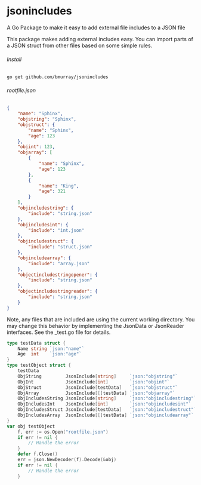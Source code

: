 # jsonincludes
A Go Package to make it easy to add external file includes to a JSON file

This package makes adding external includes easy. You can import parts of a JSON struct from other files based on some simple rules.

###### Install
`go get github.com/bmurray/jsonincludes`



###### rootfile.json
```json
{
    "name": "Sphinx",
    "objstring": "Sphinx",
    "objstruct": {
        "name": "Sphinx",
        "age": 123
    },
    "objint": 123,
    "objarray": [
        {
            "name": "Sphinx",
            "age": 123
        },
        {
            "name": "King",
            "age": 321
        }
    ],
    "objincludestring": {
        "include": "string.json"
    },
    "objincludesint": {
        "include": "int.json"
    },
    "objincludestruct": {
        "include": "struct.json"
    },
    "objincludearray": {
        "include": "array.json"
    },
    "objectincludestringopener": {
        "include": "string.json"
    },
    "objectincludestringreader": {
        "include": "string.json"
    }
}

```

Note, any files that are included are using the current working directory. You may change this behavior by implementing the JsonData or JsonReader interfaces. See the _test.go file for details.

```go
type testData struct {
	Name string `json:"name"`
	Age  int    `json:"age"`
}
type testObject struct {
	testData
	ObjString         JsonInclude[string]     `json:"objstring"`
	ObjInt            JsonInclude[int]        `json:"objint"`
	ObjStruct         JsonInclude[testData]   `json:"objstruct"`
	ObjArray          JsonInclude[[]testData] `json:"objarray"`
	ObjIncludesString JsonInclude[string]     `json:"objincludestring"`
	ObjIncludesInt    JsonInclude[int]        `json:"objincludesint"`
	ObjIncludesStruct JsonInclude[testData]   `json:"objincludestruct"`
	ObjIncludesArray  JsonInclude[[]testData] `json:"objincludearray"`
}
var obj testObject
	f, err := os.Open("rootfile.json")
	if err != nil {
		// Handle the error
	}
	defer f.Close()
	err = json.NewDecoder(f).Decode(&obj)
	if err != nil {
		// Handle the error
	}
```
